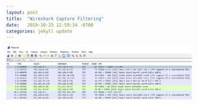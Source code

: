 ```yaml
---
layout: post
title:  "Wireshark Capture Filtering"
date:   2019-10-25 12:59:34 -0700
categories: jekyll update
---
```

 
![Wireshark](Capture1.png)